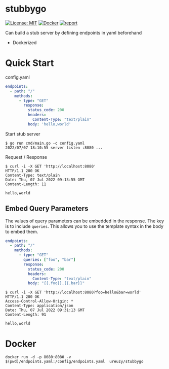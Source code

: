 # stubbygo

[![License: MIT](https://img.shields.io/badge/License-MIT-blue.svg)](https://opensource.org/licenses/MIT)
[![Docker](https://img.shields.io/docker/v/ureuzy/stubbygo/v0.1.1?color=blue&logo=docker)](https://hub.docker.com/repository/docker/ureuzy/stubbygo)
[![report](https://goreportcard.com/badge/github.com/ureuzy/stubbygo)](https://goreportcard.com/report/github.com/ureuzy/stubbygo)

Can build a stub server by defining endpoints in yaml beforehand

- Dockerized

# Quick Start

config.yaml

```yaml
endpoints:
  - path: "/"
    methods:
      - type: "GET"
        response:
          status_code: 200
          headers:
            Content-Type: "text/plain"
          body: 'hello,world'
```

Start stub server

```
$ go run cmd/main.go -c config.yaml
2022/07/07 18:10:55 server listen :8080 ...
```

Request / Response

```
$ curl -i -X GET 'http://localhost:8080'
HTTP/1.1 200 OK
Content-Type: text/plain
Date: Thu, 07 Jul 2022 09:13:55 GMT
Content-Length: 11

hello,world
```

## Embed Query Parameters

The values of query parameters can be embedded in the response. The key is to include `queries`. 
This allows you to use the template syntax in the body to embed them.

```yaml
endpoints:
  - path: "/"
    methods:
      - type: "GET"
        queries: ["foo", "bar"]
        response:
          status_code: 200
          headers:
            Content-Type: "text/plain"
          body: "{{.foo}},{{.bar}}"
```

```
$ curl -i -X GET 'http://localhost:8080?foo=hello&bar=world'
HTTP/1.1 200 OK
Access-Control-Allow-Origin: *
Content-Type: application/json
Date: Thu, 07 Jul 2022 09:31:13 GMT
Content-Length: 91

hello,world
```

# Docker

```
docker run -d -p 8080:8080 -v $(pwd)/endpoints.yaml:/config/endpoints.yaml  ureuzy/stubbygo
```
